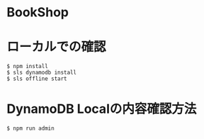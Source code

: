 # BookShop

# ローカルでの確認
```
$ npm install
$ sls dynamodb install
$ sls offline start
```

# DynamoDB Localの内容確認方法
```
$ npm run admin
```